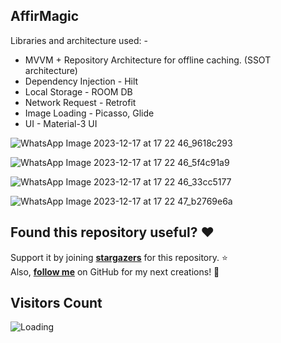 ## AffirMagic

Libraries and architecture used: -

- MVVM + Repository Architecture for offline caching. (SSOT architecture)
- Dependency Injection - Hilt
- Local Storage - ROOM DB
- Network Request - Retrofit
- Image Loading - Picasso, Glide
- UI - Material-3 UI

 
![WhatsApp Image 2023-12-17 at 17 22 46_9618c293](https://github.com/AmartyaSingh97/AffirMagic/assets/85061899/47a41830-a772-47b5-a36a-35a2939a7298)

![WhatsApp Image 2023-12-17 at 17 22 46_5f4c91a9](https://github.com/AmartyaSingh97/AffirMagic/assets/85061899/7c716613-8b08-4f77-9588-2ff6ee3f23c6)

![WhatsApp Image 2023-12-17 at 17 22 46_33cc5177](https://github.com/AmartyaSingh97/AffirMagic/assets/85061899/d53e7e32-6709-4e1d-84e7-40ce57923a5f)

![WhatsApp Image 2023-12-17 at 17 22 47_b2769e6a](https://github.com/AmartyaSingh97/AffirMagic/assets/85061899/94c31f0e-ca18-40a9-be9b-aca0c9cc9c0b)


## Found this repository useful? :heart:
Support it by joining __[stargazers](https://github.com/AmartyaSingh97/AffirMagic/stargazers)__ for this repository. :star: <br>
Also, __[follow me](https://github.com/AmartyaSingh97)__ on GitHub for my next creations! 🤩

## Visitors Count
<img align="left" src = "https://profile-counter.glitch.me/AffirMagic/count.svg" alt ="Loading">
